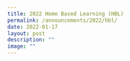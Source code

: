 ```yaml
---
title: 2022 Home Based Learning (HBL)
permalink: /announcements/2022/hbl/
date: 2022-01-17
layout: post
description: ""
image: ""
---
```

